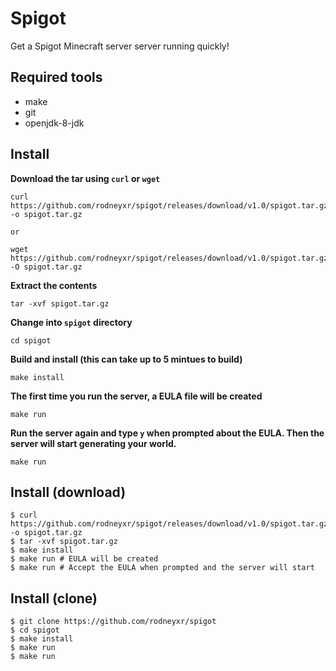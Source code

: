 # Spigot
Get a Spigot Minecraft server server running quickly!

## Required tools
* make
* git
* openjdk-8-jdk

## Install
**Download the tar using `curl` or `wget`**
```
curl https://github.com/rodneyxr/spigot/releases/download/v1.0/spigot.tar.gz -o spigot.tar.gz

or

wget https://github.com/rodneyxr/spigot/releases/download/v1.0/spigot.tar.gz -O spigot.tar.gz
```

**Extract the contents**
```
tar -xvf spigot.tar.gz
```

**Change into `spigot` directory**
```
cd spigot
```

**Build and install (this can take up to 5 mintues to build)**
```
make install
```

**The first time you run the server, a EULA file will be created**
```
make run
```

**Run the server again and type `y` when prompted about the EULA. Then the server will start generating your world.**
```
make run
```

## Install (download)
```
$ curl https://github.com/rodneyxr/spigot/releases/download/v1.0/spigot.tar.gz -o spigot.tar.gz
$ tar -xvf spigot.tar.gz
$ make install
$ make run # EULA will be created
$ make run # Accept the EULA when prompted and the server will start
```

## Install (clone)
```
$ git clone https://github.com/rodneyxr/spigot
$ cd spigot
$ make install
$ make run
$ make run
```
